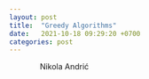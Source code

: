 ```yaml
---
layout: post
title:  "Greedy Algorithms"
date:   2021-10-18 09:29:20 +0700
categories: post
---
```

 
 
 
 &nbsp;&nbsp;&nbsp;&nbsp;&nbsp;&nbsp;&nbsp;&nbsp;&nbsp;&nbsp;&nbsp;&nbsp;&nbsp;
 Nikola Andrić

 
